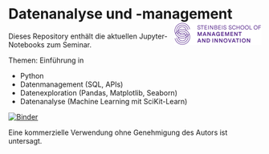 # Datenanalyse und -management <img style="float:right;" src="images/smi-logo.png"/>

Dieses Repository enthält die aktuellen Jupyter-Notebooks zum Seminar.

Themen: Einführung in 
- Python
- Datenmanagement (SQL, APIs)
- Datenexploration (Pandas, Matplotlib, Seaborn)
- Datenanalyse (Machine Learning mit SciKit-Learn)

[![Binder](https://mybinder.org/badge_logo.svg)](https://mybinder.org/v2/gh/mesa-ai/smi-datenanalyse-ba/master)

Eine kommerzielle Verwendung ohne Genehmigung des Autors ist untersagt.
